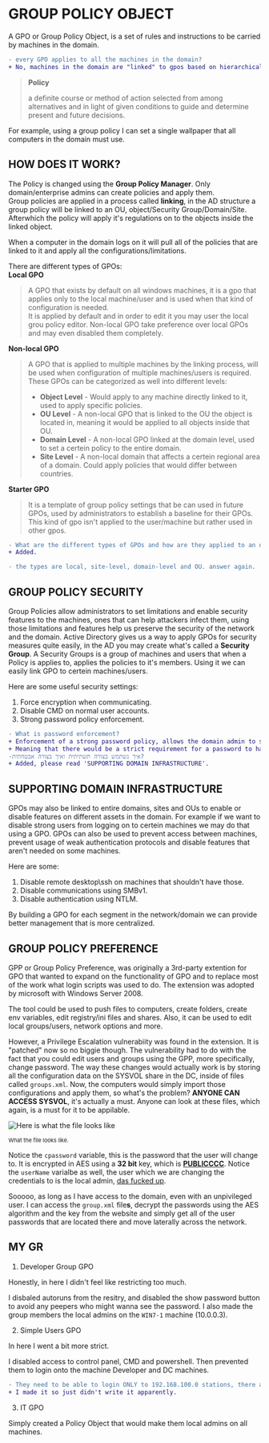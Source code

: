 # GROUP POLICY OBJECT

A GPO or Group Policy Object, is a set of rules and instructions to be carried by machines in the domain.
```diff
- every GPO applies to all the machines in the domain?
+ No, machines in the domain are "linked" to gpos based on hierarchical structure and security groups. A machine will apply all the policies of all the GPOS that are Linked to it.
```
> **Policy**
>
> a definite course or method of action selected from among alternatives and in light of given conditions to guide and determine present and future decisions.

For example, using a group policy I can set a single wallpaper that all computers in the domain must use.

## HOW DOES IT WORK?

The Policy is changed using the **Group Policy Manager**. Only domain/enterprise admins can create policies and apply them.<br>
Group policies are applied in a process called **linking**, in the AD structure a group policy will be linked to an OU, object/Security Group/Domain/Site. Afterwhich the policy will apply it's regulations on to the objects inside the linked object. 

When a computer in the domain logs on it will pull all of the policies that are linked to it and apply all the configurations/limitations.

There are different types of GPOs:<br>
**Local GPO**
> A GPO that exists by default on all windows machines, it is a gpo that applies only to the local machine/user and is used when that kind of configuration is needed.<br>
> It is applied by default and in order to edit it you may user the local grou policy editor. Non-local GPO take preference over local GPOs and may even disabled them completely.

**Non-local GPO**
> A GPO that is applied to multiple machines by the linking process, will be used when configuration of multiple machines/users is required.<br>
> These GPOs can be categorized as well into different levels:
> * **Object Level** - Would apply to any machine directly linked to it, used to apply specific policies.
> * **OU Level** - A non-local GPO that is linked to the OU the object is located in, meaning it would be applied to all objects inside that OU.
> * **Domain Level** - A non-local GPO linked at the domain level, used to set a certein policy to the entire domain.
> * **Site Level** - A non-local domain that affects a certein regional area of a domain. Could apply policies that would differ between countries.

**Starter GPO**
> It is a template of group policy settings that be can used in future GPOs, used by administrators to establish a baseline for their GPOs.<br>
> This kind of gpo isn't applied to the user/machine but rather used in other gpos.

```diff
- What are the different types of GPOs and how are they applied to an object?
+ Added.

- the types are local, site-level, domain-level and OU. answer again.
```
## GROUP POLICY SECURITY

Group Policies allow administrators to set limitations and enable security features to the machines, ones that can help attackers infect them, using those limitations and features help us preserve the security of the network and the domain. Active Directory gives us a way to apply GPOs for security measures quite easily, in the AD you may create what's called a **Security Group**. A Security Groups is a group of machines and users that when a Policy is applies to, applies the policies to it's members. Using it we can easily link GPO to certein machines/users.

Here are some useful security settings:<br>

1. Force encryption when communicating.
2. Disable CMD on normal user accounts.
2. Strong password policy enforcement.
```diff
- What is password enforcement?
+ Enforcement of a strong password policy, allows the domain admin to set a "mask" to the password. 
+ Meaning that there would be a strict requirement for a password to have atleast 12 characters, a special sign and more.
-איך נשתמש בצורה תשתיתית ואיך בצורה אבטחתית?
+ Added, please read 'SUPPORTING DOMAIN INFRASTRUCTURE'.
```
## SUPPORTING DOMAIN INFRASTRUCTURE

GPOs may also be linked to entire domains, sites and OUs to enable or disable features on different assets in the domain. For example if we want to disable strong users from logging on to certein machines we may do that using a GPO. GPOs can also be used to prevent access between machines, prevent usage of weak authentication protocols and disable features that aren't needed on some machines. 

Here are some:
1. Disable remote desktop\ssh on machines that shouldn't have those.
2. Disable communications using SMBv1.
3. Disable authentication using NTLM.

By building a GPO for each segment in the network/domain we can provide better management that is more centralized.

## GROUP POLICY PREFERENCE

GPP or Group Policy Preference, was originally a 3rd-party extention for GPO that wanted to expand on the functionality of GPO and to replace most of the work what login scripts was used to do. The extension was adopted by microsoft with Windows Server 2008.

The tool could be used to push files to computers, create folders, create env variables, edit registry/ini files and shares. Also, it can be used to edit local groups/users, network options and more.

However, a Privilege Escalation vulnerabiity was found in the extension. It is "patched" now so no biggie though. The vulnerability had to do with the fact that you could edit users and groups using the GPP, more specifically, change password. The way these changes would actually work is by storing all the configuration data on the SYSVOL share in the DC, inside of files called `groups.xml`. Now, the computers would simply import those configurations and apply them, so what's the problem? **ANYONE CAN ACCESS SYSVOL**, it's actually a must. Anyone can look at these files, which again, is a must for it to be appilable.

![Here is what the file looks like](https://assets-global.website-files.com/601959b8cde20c101809c86a/603e5d033489813b8f15268d_groups_xml_content.jpeg)
<p style="font-size:11px">What the file looks like.</p>

Notice the `cpassword` variable, this is the password that the user will change to. It is encrypted in AES using a **32 bit** key, which is [**PUBLICCCC**](https://learn.microsoft.com/en-us/openspecs/windows_protocols/ms-gppref/2c15cbf0-f086-4c74-8b70-1f2fa45dd4be?redirectedfrom=MSDN). Notice the `userName` varialbe as well, the user which we are changing the credentials to is the local admin, [das fucked up](https://www.youtube.com/watch?v=CuycuV0E4KU&ab_channel=ZachMemes).

Sooooo, as long as I have access to the domain, even with an unpivileged user. I can access the `group.xml` file**s**, decrypt the passwords using the AES algorithm and the key from the website and simply get all of the user passwords that are located there and move laterally across the network.

## MY GR

1. Developer Group GPO
   
Honestly, in here I didn't feel like restricting too much.

I disbaled autoruns from the resitry, and disabled the show password button to avoid any peepers who might wanna see the password.
I also made the group members the local admins on the `WIN7-1` machine (10.0.0.3).

2. Simple Users GPO

In here I went a bit more strict.

I disabled access to control panel, CMD and powershell.
Then prevented them to login onto the machine Developer and DC machines.
```diff
- They need to be able to login ONLY to 192.168.100.0 stations, there are more machines in the domain they should not be able to login to
+ I made it so just didn't write it apparently.
```
3. IT GPO

Simply created a Policy Object that would make them local admins on all machines.
